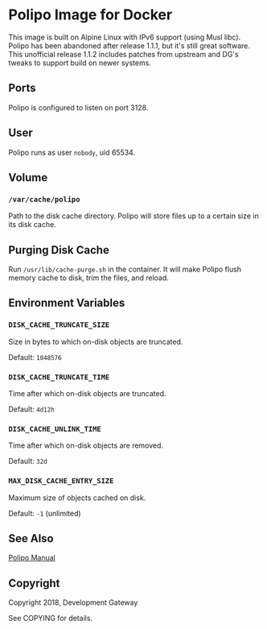 # Polipo Image for Docker

This image is built on Alpine Linux with IPv6 support (using Musl libc). Polipo has been abandoned
after release 1.1.1, but it's still great software. This unofficial release 1.1.2 includes patches
from upstream and DG's tweaks to support build on newer systems.

## Ports

Polipo is configured to listen on port 3128.

## User

Polipo runs as user `nobody`, uid 65534.

## Volume

### `/var/cache/polipo`

Path to the disk cache directory. Polipo will store files up to a certain size in its disk cache.

## Purging Disk Cache

Run `/usr/lib/cache-purge.sh` in the container. It will make Polipo flush memory cache to disk,
trim the files, and reload.

## Environment Variables

### `DISK_CACHE_TRUNCATE_SIZE`

Size in bytes to which on-disk objects are truncated.

Default: `1048576`

### `DISK_CACHE_TRUNCATE_TIME`

Time after which on-disk objects are truncated.

Default: `4d12h`

### `DISK_CACHE_UNLINK_TIME`

Time after which on-disk objects are removed.

Default: `32d`

### `MAX_DISK_CACHE_ENTRY_SIZE`

Maximum size of objects cached on disk.

Default: `-1` (unlimited)

## See Also

[Polipo Manual](https://www.irif.fr/~jch/software/polipo/manual/index.html)

## Copyright

Copyright 2018, Development Gateway

See COPYING for details.
